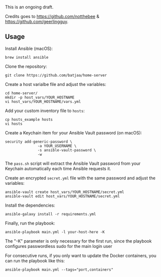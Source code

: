 This is an ongoing draft.

Credits goes to https://github.com/notthebee & https://github.com/geerlingguy.

## Usage

Install Ansible (macOS):
```
brew install ansible
```

Clone the repository:
```
git clone https://github.com/batjaa/home-server
```

Create a host varialbe file and adjust the variables:
```
cd home-server/
mkdir -p host_vars/YOUR_HOSTNAME
vi host_vars/YOUR_HOSTNAME/vars.yml
```

Add your custom inventory file to `hosts`:
```
cp hosts_example hosts
vi hosts
```

Create a Keychain item for your Ansible Vault password (on macOS):
```
security add-generic-password \
               -a YOUR_USERNAME \
               -s ansible-vault-password \
               -w
```

The `pass.sh` script will extract the Ansible Vault password from your Keychain automatically each time Ansible requests it.

Create an encrypted `secret.yml` file with the same password and adjust the variables:
```
ansible-vault create host_vars/YOUR_HOSTNAME/secret.yml
ansible-vault edit host_vars/YOUR_HOSTNAME/secret.yml
```

Install the dependencies:
```
ansible-galaxy install -r requirements.yml
```

Finally, run the playbook:
```
ansible-playbook main.yml -l your-host-here -K
```
The "-K" parameter is only necessary for the first run, since the playbook configures passwordless sudo for the main login user

For consecutive runs, if you only want to update the Docker containers, you can run the playbook like this:
```
ansible-playbook main.yml --tags="port,containers"
```

